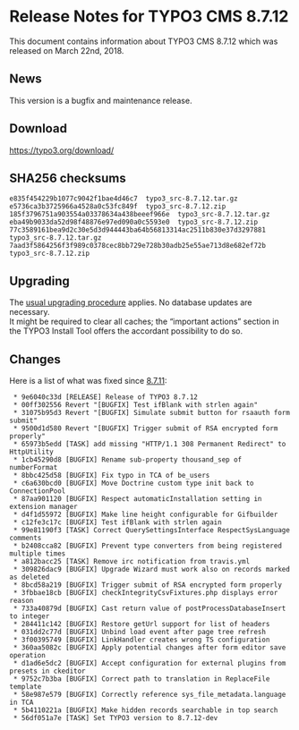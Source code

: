 Release Notes for TYPO3 CMS 8.7.12
==================================

This document contains information about TYPO3 CMS 8.7.12 which was
released on March 22nd, 2018.

News
----

This version is a bugfix and maintenance release.

Download
--------

<https://typo3.org/download/>

SHA256 checksums
----------------

	e835f454229b1077c9042f1bae4d46c7  typo3_src-8.7.12.tar.gz
	e5736ca3b3725966a4528a0c53fc849f  typo3_src-8.7.12.zip
	185f3796751a903554a03378634a438beeef966e  typo3_src-8.7.12.tar.gz
	eba49b9033da52d98f48876e97ed090a0c5593e0  typo3_src-8.7.12.zip
	77c3589161bea9d2c30e5d3d944443ba64b56813314ac2511b830e37d3297881  typo3_src-8.7.12.tar.gz
	7aad3f5864256f3f989c0378cec8bb729e728b30adb25e55ae713d8e682ef72b  typo3_src-8.7.12.zip

Upgrading
---------

The [usual upgrading procedure](https://docs.typo3.org/typo3cms/InstallationGuide/) applies.
No database updates are necessary.\
It might be required to clear all caches; the “important actions”
section in the TYPO3 Install Tool offers the accordant possibility to do
so.

Changes
-------

Here is a list of what was fixed since
[8.7.11](TYPO3_CMS_8.7.11):

```
 * 9e6040c33d [RELEASE] Release of TYPO3 8.7.12
 * 00ff302556 Revert "[BUGFIX] Test ifBlank with strlen again"
 * 31075b95d3 Revert "[BUGFIX] Simulate submit button for rsaauth form submit"
 * 9500d1d580 Revert "[BUGFIX] Trigger submit of RSA encrypted form properly"
 * 65973b5edd [TASK] add missing "HTTP/1.1 308 Permanent Redirect" to HttpUtility
 * 1cb45290d8 [BUGFIX] Rename sub-property thousand_sep of numberFormat
 * 8bbc425d58 [BUGFIX] Fix typo in TCA of be_users
 * c6a630bcd0 [BUGFIX] Move Doctrine custom type init back to ConnectionPool
 * 87aa901120 [BUGFIX] Respect automaticInstallation setting in extension manager
 * d4f1d55972 [BUGFIX] Make line height configurable for Gifbuilder
 * c12fe3c17c [BUGFIX] Test ifBlank with strlen again
 * 99e81190f3 [TASK] Correct QuerySettingsInterface RespectSysLanguage comments
 * b2408cca82 [BUGFIX] Prevent type converters from being registered multiple times
 * a812bacc25 [TASK] Remove irc notification from travis.yml
 * 309826dac9 [BUGFIX] Upgrade Wizard must work also on records marked as deleted
 * 8bcd58a219 [BUGFIX] Trigger submit of RSA encrypted form properly
 * 3fbbae18cb [BUGFIX] checkIntegrityCsvFixtures.php displays error reason
 * 733a40879d [BUGFIX] Cast return value of postProcessDatabaseInsert to integer
 * 284411c142 [BUGFIX] Restore getUrl support for list of headers
 * 031dd2c77d [BUGFIX] Unbind load event after page tree refresh
 * 3f00395749 [BUGFIX] LinkHandler creates wrong TS configuration
 * 360aa5082c [BUGFIX] Apply potential changes after form editor save operation
 * d1ad6e5dc2 [BUGFIX] Accept configuration for external plugins from presets in ckeditor
 * 9752c7b3ba [BUGFIX] Correct path to translation in ReplaceFile template
 * 58e987e579 [BUGFIX] Correctly reference sys_file_metadata.language in TCA
 * 5b4110221a [BUGFIX] Make hidden records searchable in top search
 * 56df051a7e [TASK] Set TYPO3 version to 8.7.12-dev
```
